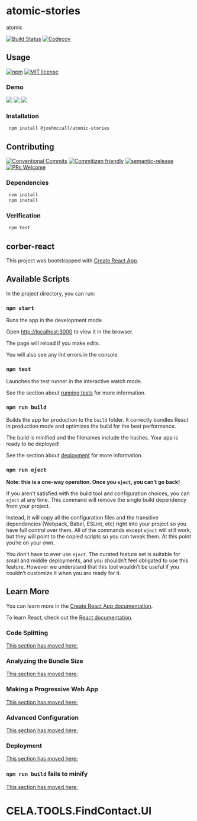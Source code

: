 # atomic-stories

atomic

<!-- status badges -->
[![Build Status][ci-badge]][ci-link]
[![Codecov][coverage-badge]][coverage-link]

## Usage

<!-- consumer badges -->
[![npm][npm-badge]][npm-link]
[![MIT license][license-badge]][license-link]

### Demo

[![](https://img.shields.io/badge/surge-COLOR.svg)](http://atomic-stories.surge.sh/)
[![](https://img.shields.io/badge/storybook-blue.svg)](http://storybook-atomic-stories.surge.sh/?path=/story/button-jest--hello-world)
[![](https://img.shields.io/badge/repl.it-red.svg)](https://repl.it/@joshmccall221/SparseCooperativeVolume)

### Installation

```sh
 npm install @joshmccall/atomic-stories
```

## Contributing

<!-- contribution badges -->
[![Conventional Commits][commit-convention-badge]][commit-convention-link]
[![Commitizen friendly][commitizen-badge]][commitizen-link]
[![semantic-release][semantic-release-badge]][semantic-release-link]
[![PRs Welcome][PRs-badge]][PRs-link]

### Dependencies

```sh
 nvm install
 npm install
```

### Verification

```sh
 npm test
```

## corber-react

This project was bootstrapped with [Create React App](https://github.com/facebook/create-react-app).

## Available Scripts

In the project directory, you can run:

### `npm start`

Runs the app in the development mode.

Open [http://localhost:3000](http://localhost:3000) to view it in the browser.

The page will reload if you make edits.

You will also see any lint errors in the console.

### `npm test`

Launches the test runner in the interactive watch mode.

See the section about
[running tests](https://facebook.github.io/create-react-app/docs/running-tests)
for more information.

### `npm run build`

Builds the app for production to the `build` folder.
It correctly bundles React in production mode and optimizes
the build for the best performance.

The build is minified and the filenames include the hashes.
Your app is ready to be deployed!

See the section about
[deployment](https://facebook.github.io/create-react-app/docs/deployment)
for more information.

### `npm run eject`

**Note: this is a one-way operation. Once you `eject`, you can’t go back!**

If you aren’t satisfied with the build tool and configuration choices,
you can `eject` at any time. This command will remove the single build
dependency from your project.

Instead, it will copy all the configuration files and the transitive
dependencies (Webpack, Babel, ESLint, etc) right into your project
so you have full control over them. All of the commands except
`eject` will still work, but they will point to the copied
scripts so you can tweak them. At this point you’re on your own.

You don’t have to ever use `eject`. The curated feature set is
suitable for small and middle deployments, and you shouldn’t
 feel obligated to use this feature. However we understand
  that this tool wouldn’t be useful if you couldn’t customize
   it when you are ready for it.

## Learn More

You can learn more in the [Create React App documentation](https://facebook.github.io/create-react-app/docs/getting-started).

To learn React, check out the [React documentation](https://reactjs.org/).

### Code Splitting

[This section has moved here:](https://facebook.github.io/create-react-app/docs/code-splitting)

### Analyzing the Bundle Size

[This section has moved here:](https://facebook.github.io/create-react-app/docs/analyzing-the-bundle-size)

### Making a Progressive Web App

[This section has moved here:](https://facebook.github.io/create-react-app/docs/making-a-progressive-web-app)

### Advanced Configuration

[This section has moved here:](https://facebook.github.io/create-react-app/docs/advanced-configuration)

### Deployment

[This section has moved here:](https://facebook.github.io/create-react-app/docs/deployment)

### `npm run build` fails to minify

[This section has moved here:](https://facebook.github.io/create-react-app/docs/troubleshooting#npm-run-build-fails-to-minify)

[npm-link]: https://www.npmjs.com/package/@joshmccall/atomic-stories
[npm-badge]: https://img.shields.io/npm/v/@joshmccall/atomic-stories.svg
[license-link]: LICENSE
[license-badge]: https://img.shields.io/github/license/joshmccall/atomic-stories.svg
[ci-link]: https://travis-ci.com/joshmccall/atomic-stories
[ci-badge]: https://img.shields.io/travis/com/joshmccall/atomic-stories/master.svg
[coverage-link]: https://codecov.io/github/joshmccall/atomic-stories
[coverage-badge]: https://img.shields.io/codecov/c/github/joshmccall/atomic-stories.svg
[commit-convention-link]: https://conventionalcommits.org
[commit-convention-badge]: https://img.shields.io/badge/Conventional%20Commits-1.0.0-yellow.svg
[commitizen-link]: http://commitizen.github.io/cz-cli/
[commitizen-badge]: https://img.shields.io/badge/commitizen-friendly-brightgreen.svg
[semantic-release-link]: https://github.com/semantic-release/semantic-release
[semantic-release-badge]: https://img.shields.io/badge/%20%20%F0%9F%93%A6%F0%9F%9A%80-semantic--release-e10079.svg
[PRs-link]: http://makeapullrequest.com
[PRs-badge]: https://img.shields.io/badge/PRs-welcome-brightgreen.svg
# CELA.TOOLS.FindContact.UI
